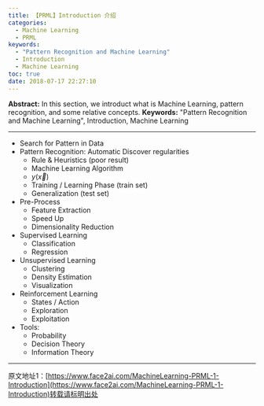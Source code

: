 ```yaml
---
title: 【PRML】Introduction 介绍
categories:
  - Machine Learning
  - PRML
keywords:
  - "Pattern Recognition and Machine Learning"
  - Introduction
  - Machine Learning
toc: true
date: 2018-07-17 22:27:10
---
```


**Abstract:** In this section, we introduct what is Machine Learning, pattern recognition, and some relative concepts.
**Keywords:** "Pattern Recognition and Machine Learning", Introduction, Machine Learning

<!--more-->

---------------

- Search for Pattern in Data
- Pattern Recognition: Automatic Discover regularities
    - Rule & Heuristics (poor result)
    - Machine Learning Algorithm
    - $y(\vec{x})$
    - Training / Learning Phase (train set)
    - Generalization (test set)
- Pre-Process
    - Feature Extraction
    - Speed Up
    - Dimensionality Reduction
- Supervised Learning
    - Classification
    - Regression
- Unsupervised Learning
    - Clustering
    - Density Estimation
    - Visualization
- Reinforcement Learning
    - States / Action
    - Exploration
    - Exploitation
- Tools:
    - Probability
    - Decision Theory
    - Information Theory
------------------





原文地址1：[https://www.face2ai.com/MachineLearning-PRML-1-Introduction](https://www.face2ai.com/MachineLearning-PRML-1-Introduction)转载请标明出处
